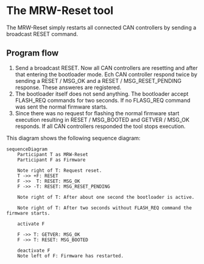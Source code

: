 # The MRW-Reset tool
The MRW-Reset simply restarts all connected CAN controllers by sending a broadcast RESET command.

## Program flow
1. Send a broadcast RESET. Now all CAN controllers are resetting and after that entering the bootloader mode. Ech CAN controller respond twice by sending a RESET / MSG_OK and a RESET / MSG_RESET_PENDING response. These answeres are registered.
2. The bootloader itself does not send anything. The bootloader accept FLASH_REQ commands for two seconds. If no FLASG_REQ command was sent the normal firmware starts.
3. Since there was no request for flashing the normal firmware start execution resulting in RESET / MSG_BOOTED and GETVER / MSG_OK responds. If all CAN controllers responded the tool stops execution.

This diagram shows the following sequence diagram:

```mermaid
sequenceDiagram
	Participant T as MRW-Reset
	Participant F as Firmware

	Note right of T: Request reset.
	T ->> +F: RESET
	F ->>  T: RESET: MSG_OK
	F ->> -T: RESET: MSG_RESET_PENDING

	Note right of T: After about one second the bootloader is active.

	Note right of T: After two seconds without FLASH_REQ command the firmware starts.

	activate F

	F ->> T: GETVER: MSG_OK
	F ->> T: RESET: MSG_BOOTED

	deactivate F
	Note left of F: Firmware has restarted.
```
